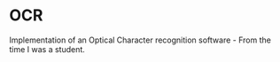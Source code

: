# OCR
Implementation of an Optical Character recognition software - From the time I was a student. 
